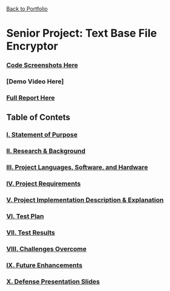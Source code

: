 [Back to Portfolio](./)

Senior Project: Text Base File Encryptor
===============

### [Code Screenshots Here](https://github.com/trevorabel/trevorabel.github.io/blob/master/implementationDesignExplanation.md#code-screenshots)

### [Demo Video Here]

### [Full Report Here](fullReport.md)

Table of Contets
----------------
### [I. Statement of Purpose](sop.md)
### [II. Research & Background](researchBackground.md)
### [III. Project Languages, Software, and Hardware](languagesSoftwareHardware.md)
### [IV. Project Requirements](projectRequirements.md)
### [V. Project Implementation Description & Explanation](implementationDesignExplanation.md)
### [VI. Test Plan](testPlan.md)
### [VII. Test Results](testResults.md)
### [VIII. Challenges Overcome](challengesOvercome.md)
### [IX. Future Enhancements](futureEnhancements.md)
### [X. Defense Presentation Slides](defensePresentationSlides.md)
